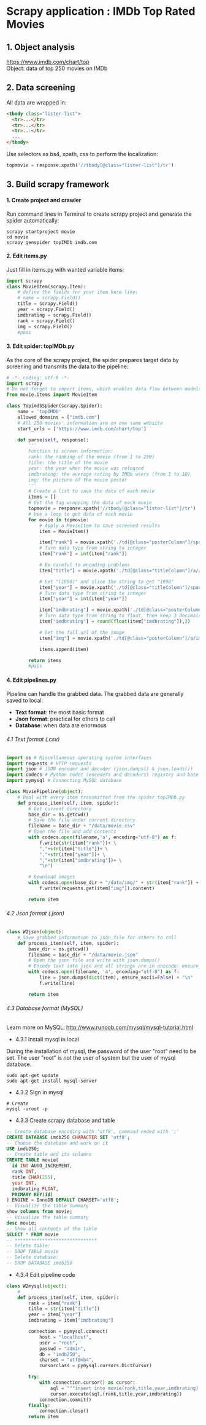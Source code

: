 # Scrapy application : IMDb Top Rated Movies    

## 1. Object analysis  
https://www.imdb.com/chart/top  
Object: data of top 250 movies on IMDb  

## 2. Data screening  
All data are wrapped in:
```html
<tbody class="lister-list">
  <tr>...</tr>
  <tr>...</tr>
  <tr>...</tr>
  ...
</tbody>
```
Use selectors as bs4, xpath, css to perform the localization:  
```python
topmovie = response.xpath('//tbody[@class="lister-list"]/tr')
```

## 3. Build scrapy framework  
#### 1. Create project and crawler  
Run command lines in Terminal to create scrapy project and generate the spider automatically:
```shell
scrapy startproject movie
cd movie
scrapy genspider topIMDb imdb.com
```
#### 2. Edit items.py  
Just fill in items.py with wanted variable items:
```python
import scrapy
class MovieItem(scrapy.Item):
    # define the fields for your item here like:
    # name = scrapy.Field()
    title = scrapy.Field()
    year = scrapy.Field()
    imdbrating = scrapy.Field()
    rank = scrapy.Field()
    img = scrapy.Field()
    #pass
```
#### 3. Edit spider: topIMDb.py  
As the core of the scrapy project, the spider prepares target data by screening and transmits the data to the pipeline:
```python
# -*- coding: utf-8 -*-
import scrapy
# Do not forget to import items, which enables data flow between models
from movie.items import MovieItem

class TopimdbSpider(scrapy.Spider):
    name = 'topIMDb'
    allowed_domains = ["imdb.com"]
    # All 250 movies' information are on one same website
    start_urls = ['https://www.imdb.com/chart/top']

    def parse(self, response):
        '''
        Function to screen information:
        rank: the ranking of the movie (from 1 to 250)
        title: the title of the movie
        year: the year when the movie was released
        imdbrating: the average rating by IMDb users (from 1 to 10)
        img: the picture of the movie poster
        '''
        # Create a list to save the data of each movie
        items = []
        # Get the tag wrapping the data of each movie
        topmovie = response.xpath('//tbody[@class="lister-list"]/tr')
        # Use a loop to get data of each movie
        for movie in topmovie:
            # Apply a MovieItem to save screened results
            item = MovieItem()

            item["rank"] = movie.xpath('./td[@class="posterColumn"]/span[@name="rk"]/@data-value').extract()[0]
            # Turn data type from string to integer
            item["rank"] = int(item["rank"])

            # Be careful to encoding problems
            item["title"] = movie.xpath('./td[@class="titleColumn"]/a//text()').extract()[0].encode("utf8")

            # Get "(1998)" and slice the string to get "1998"
            item["year"] = movie.xpath('./td[@class="titleColumn"]/span//text()').extract()[0][1:5]
            # Turn data type from string to integer
            item["year"] = int(item["year"])

            item["imdbrating"] = movie.xpath('./td[@class="posterColumn"]/span[@name="ir"]/@data-value').extract()[0]
            # Turn data type from string to float, then keep 3 decimals
            item["imdbrating"] = round(float(item["imdbrating"]),3)

            # Get the full url of the image
            item["img"] = movie.xpath('./td[@class="posterColumn"]/a/img/@src').extract()[0]

            items.append(item)

        return items
        #pass
```
#### 4. Edit pipelines.py  
Pipeline can handle the grabbed data. The grabbed data are generally saved to local:
* **Text format**: the most basic format
* **Json format**: practical for others to call
* **Database**: when data are enormous  

###### 4.1 Text format (.csv)  
```python
import os # Miscellaneous operating system interfaces
import requests # HTTP requests
import json # JSON encoder and decoder (json.dumps() & json.loads())
import codecs # Python codec (encoders and decoders) registry and base classes
import pymysql # Connecting MySQL database

class MoviePipeline(object):
    # Deal with every item transmitted from the spider topIMDb.py
    def process_item(self, item, spider):
        # Get current directory
        base_dir = os.getcwd()
        # Save the file under current directory
        filename = base_dir + "/data/movie.csv"
        # Open the file and add contents
        with codecs.open(filename,'a', encoding="utf-8") as f:
            f.write(str(item["rank"])+ \
            ","+str(item["title"])+ \
            ","+str(item["year"])+ \
            ","+str(item["imdbrating"])+ \
            "\n")

        # Download images
        with codecs.open(base_dir + "/data/img/" + str(item["rank"]) + ".jpg", "wb") as f:
            f.write(requests.get(item["img"]).content)

        return item
```
###### 4.2 Json format (.json)  
```python
class W2json(object):
    # Save grabbed information to json file for others to call
    def process_item(self, item, spider):
        base_dir = os.getcwd()
        filename = base_dir + "/data/movie.json"
        # Open the json file and write with json.dumps()
        # Encode text into json and all strings are in unicode: ensure_ascii=False
        with codecs.open(filename, 'a', encoding="utf-8") as f:
            line = json.dumps(dict(item), ensure_ascii=False) + "\n"
            f.write(line)

        return item
```
###### 4.3 Database format (MySQL)  
Learn more on MySQL: http://www.runoob.com/mysql/mysql-tutorial.html  

* 4.3.1 Install mysql in local  

During the installation of mysql, the password of the user "root" need to be set. The user "root" is not the user of system but the user of mysql database.
```shell
sudo apt-get update
sudo apt-get install mysql-server
```
* 4.3.2 Sign in mysql  
```shell
# Create
mysql -uroot -p
```
* 4.3.3 Create scrapy database and table
```sql
-- Create database encoding with 'utf8', command ended with ';'
CREATE DATABASE imdb250 CHARACTER SET 'utf8';
-- Choose the database and work on it
USE imdb250;
-- Create table and its columns
CREATE TABLE movie(
  id INT AUTO_INCREMENT,
  rank INT,
  title CHAR(255),
  year INT,
  imdbrating FLOAT,
  PRIMARY KEY(id)
) ENGINE = InnoDB DEFAULT CHARSET='utf8';
-- Visualize the table summary
show columns from movie;
-- Visualize the table summary
desc movie;
-- Show all contents of the table
SELECT * FROM movie
-- ******************************
-- Delete table:
-- DROP TABLE movie
-- Delete database:
-- DROP DATABASE imdb250
```
* 4.3.4 Edit pipeline code
```python
class W2mysql(object):
    # 
    def process_item(self, item, spider):
        rank = item["rank"]
        title = str(item["title"])
        year = item["year"]
        imdbrating = item["imdbrating"]

        connection = pymysql.connect(
            host = "localhost",
            user = "root",
            passwd = "admin",
            db = "imdb250",
            charset = "utf8mb4",
            cursorclass = pymysql.cursors.DictCursor)

        try:
            with connection.cursor() as cursor:
                sql = """insert into movie(rank,title,year,imdbrating) VALUES (%s,%s,%s,%s)"""
                cursor.execute(sql,(rank,title,year,imdbrating))
            connection.commit()
        finally:
            connection.close()
        return item
```
